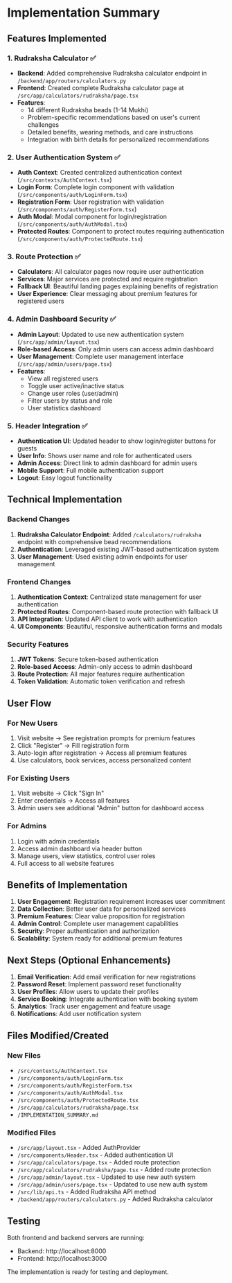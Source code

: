 # Implementation Summary

## Features Implemented

### 1. Rudraksha Calculator ✅
- **Backend**: Added comprehensive Rudraksha calculator endpoint in `/backend/app/routers/calculators.py`
- **Frontend**: Created complete Rudraksha calculator page at `/src/app/calculators/rudraksha/page.tsx`
- **Features**:
  - 14 different Rudraksha beads (1-14 Mukhi)
  - Problem-specific recommendations based on user's current challenges
  - Detailed benefits, wearing methods, and care instructions
  - Integration with birth details for personalized recommendations

### 2. User Authentication System ✅
- **Auth Context**: Created centralized authentication context (`/src/contexts/AuthContext.tsx`)
- **Login Form**: Complete login component with validation (`/src/components/auth/LoginForm.tsx`)
- **Registration Form**: User registration with validation (`/src/components/auth/RegisterForm.tsx`)
- **Auth Modal**: Modal component for login/registration (`/src/components/auth/AuthModal.tsx`)
- **Protected Routes**: Component to protect routes requiring authentication (`/src/components/auth/ProtectedRoute.tsx`)

### 3. Route Protection ✅
- **Calculators**: All calculator pages now require user authentication
- **Services**: Major services are protected and require registration
- **Fallback UI**: Beautiful landing pages explaining benefits of registration
- **User Experience**: Clear messaging about premium features for registered users

### 4. Admin Dashboard Security ✅
- **Admin Layout**: Updated to use new authentication system (`/src/app/admin/layout.tsx`)
- **Role-based Access**: Only admin users can access admin dashboard
- **User Management**: Complete user management interface (`/src/app/admin/users/page.tsx`)
- **Features**:
  - View all registered users
  - Toggle user active/inactive status
  - Change user roles (user/admin)
  - Filter users by status and role
  - User statistics dashboard

### 5. Header Integration ✅
- **Authentication UI**: Updated header to show login/register buttons for guests
- **User Info**: Shows user name and role for authenticated users
- **Admin Access**: Direct link to admin dashboard for admin users
- **Mobile Support**: Full mobile authentication support
- **Logout**: Easy logout functionality

## Technical Implementation

### Backend Changes
1. **Rudraksha Calculator Endpoint**: Added `/calculators/rudraksha` endpoint with comprehensive bead recommendations
2. **Authentication**: Leveraged existing JWT-based authentication system
3. **User Management**: Used existing admin endpoints for user management

### Frontend Changes
1. **Authentication Context**: Centralized state management for user authentication
2. **Protected Routes**: Component-based route protection with fallback UI
3. **API Integration**: Updated API client to work with authentication
4. **UI Components**: Beautiful, responsive authentication forms and modals

### Security Features
1. **JWT Tokens**: Secure token-based authentication
2. **Role-based Access**: Admin-only access to admin dashboard
3. **Route Protection**: All major features require authentication
4. **Token Validation**: Automatic token verification and refresh

## User Flow

### For New Users
1. Visit website → See registration prompts for premium features
2. Click "Register" → Fill registration form
3. Auto-login after registration → Access all premium features
4. Use calculators, book services, access personalized content

### For Existing Users
1. Visit website → Click "Sign In"
2. Enter credentials → Access all features
3. Admin users see additional "Admin" button for dashboard access

### For Admins
1. Login with admin credentials
2. Access admin dashboard via header button
3. Manage users, view statistics, control user roles
4. Full access to all website features

## Benefits of Implementation

1. **User Engagement**: Registration requirement increases user commitment
2. **Data Collection**: Better user data for personalized services
3. **Premium Features**: Clear value proposition for registration
4. **Admin Control**: Complete user management capabilities
5. **Security**: Proper authentication and authorization
6. **Scalability**: System ready for additional premium features

## Next Steps (Optional Enhancements)

1. **Email Verification**: Add email verification for new registrations
2. **Password Reset**: Implement password reset functionality
3. **User Profiles**: Allow users to update their profiles
4. **Service Booking**: Integrate authentication with booking system
5. **Analytics**: Track user engagement and feature usage
6. **Notifications**: Add user notification system

## Files Modified/Created

### New Files
- `/src/contexts/AuthContext.tsx`
- `/src/components/auth/LoginForm.tsx`
- `/src/components/auth/RegisterForm.tsx`
- `/src/components/auth/AuthModal.tsx`
- `/src/components/auth/ProtectedRoute.tsx`
- `/src/app/calculators/rudraksha/page.tsx`
- `/IMPLEMENTATION_SUMMARY.md`

### Modified Files
- `/src/app/layout.tsx` - Added AuthProvider
- `/src/components/Header.tsx` - Added authentication UI
- `/src/app/calculators/page.tsx` - Added route protection
- `/src/app/calculators/rudraksha/page.tsx` - Added route protection
- `/src/app/admin/layout.tsx` - Updated to use new auth system
- `/src/app/admin/users/page.tsx` - Updated to use new auth system
- `/src/lib/api.ts` - Added Rudraksha API method
- `/backend/app/routers/calculators.py` - Added Rudraksha calculator

## Testing

Both frontend and backend servers are running:
- Backend: http://localhost:8000
- Frontend: http://localhost:3000

The implementation is ready for testing and deployment.
